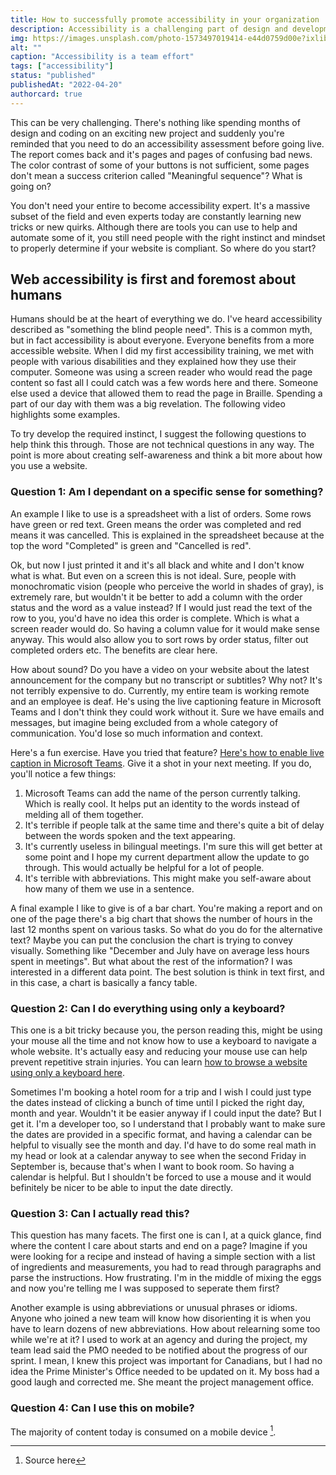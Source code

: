 ```yaml
---
title: How to successfully promote accessibility in your organization
description: Accessibility is a challenging part of design and development. It often feels like an arbitrary set of rules that stand in the way of exciting design and innovation. There's also a legal component and most developers are not lawyers. So how do you successfully promote its principles?
img: https://images.unsplash.com/photo-1573497019414-e44d0759d00e?ixlib=rb-1.2.1&ixid=MnwxMjA3fDB8MHxwaG90by1wYWdlfHx8fGVufDB8fHx8&auto=format&fit=crop&w=1770&q=80
alt: ""
caption: "Accessibility is a team effort"
tags: ["accessibility"]
status: "published"
publishedAt: "2022-04-20"
authorcard: true
---
```


This can be very challenging. There's nothing like spending months of design and coding on an exciting new project and suddenly you're reminded that you need to do an accessibility assessment before going live. The report comes back and it's pages and pages of confusing bad news. The color contrast of some of your buttons is not sufficient, some pages don't mean a success criterion called "Meaningful sequence"? What is going on?

You don't need your entire to become accessibility expert. It's a massive subset of the field and even experts today are constantly learning new tricks or new quirks. Although there are tools you can use to help and automate some of it, you still need people with the right instinct and mindset to properly determine if your website is compliant. So where do you start?

## Web accessibility is first and foremost about humans

Humans should be at the heart of everything we do. I've heard accessibility described as "something the blind people need". This is a common myth, but in fact accessibility is about everyone. Everyone benefits from a more accessible website. When I did my first accessibility training, we met with people with various disabilities and they explained how they use their computer. Someone was using a screen reader who would read the page content so fast all I could catch was a few words here and there. Someone else used a device that allowed them to read the page in Braille. Spending a part of our day with them was a big revelation. The following video highlights some examples.

<youtube-embed url="https://www.youtube.com/embed/3f31oufqFSM"></youtube-embed>

To try develop the required instinct, I suggest the following questions to help think this through. Those are not technical questions in any way. The point is more about creating self-awareness and think a bit more about how you use a website.

### Question 1: Am I dependant on a specific sense for something?

An example I like to use is a spreadsheet with a list of orders. Some rows have green or red text. Green means the order was completed and red means it was cancelled. This is explained in the spreadsheet because at the top the word "Completed" is green and "Cancelled is red".

Ok, but now I just printed it and it's all black and white and I don't know what is what. But even on a screen this is not ideal. Sure, people with monochromatic vision (people who perceive the world in shades of gray), is extremely rare, but wouldn't it be better to add a column with the order status and the word as a value instead? If I would just read the text of the row to you, you'd have no idea this order is complete. Which is what a screen reader would do. So having a column value for it would make sense anyway. This would also allow you to sort rows by order status, filter out completed orders etc. The benefits are clear here.

How about sound? Do you have a video on your website about the latest announcement for the company but no transcript or subtitles? Why not? It's not terribly expensive to do. Currently, my entire team is working remote and an employee is deaf. He's using the live captioning feature in Microsoft Teams and I don't think they could work without it. Sure we have emails and messages, but imagine being excluded from a whole category of communication. You'd lose so much information and context.

Here's a fun exercise. Have you tried that feature? [Here's how to enable live caption in Microsoft Teams](https://support.microsoft.com/en-us/office/use-live-captions-in-a-teams-meeting-4be2d304-f675-4b57-8347-cbd000a21260). Give it a shot in your next meeting. If you do, you'll notice a few things:

1. Microsoft Teams can add the name of the person currently talking. Which is really cool. It helps put an identity to the words instead of melding all of them together.
2. It's terrible if people talk at the same time and there's quite a bit of delay between the words spoken and the text appearing.
3. It's currently useless in bilingual meetings. I'm sure this will get better at some point and I hope my current department allow the update to go through. This would actually be helpful for a lot of people.
4. It's terrible with abbreviations. This might make you self-aware about how many of them we use in a sentence.

A final example I like to give is of a bar chart. You're making a report and on one of the page there's a big chart that shows the number of hours in the last 12 months spent on various tasks. So what do you do for the alternative text? Maybe you can put the conclusion the chart is trying to convey visually. Something like "December and July have on average less hours spent in meetings". But what about the rest of the information? I was interested in a different data point. The best solution is think in text first, and in this case, a chart is basically a fancy table.

### Question 2: Can I do everything using only a keyboard?

This one is a bit tricky because you, the person reading this, might be using your mouse all the time and not know how to use a keyboard to navigate a whole website. It's actually easy and reducing your mouse use can help prevent repetitive strain injuries. You can learn [how to browse a website using only a keyboard here](https://www.accessibility-developer-guide.com/knowledge/keyboard-only/browsing-websites/).

Sometimes I'm booking a hotel room for a trip and I wish I could just type the dates instead of clicking a bunch of time until I picked the right day, month and year. Wouldn't it be easier anyway if I could input the date? But I get it. I'm a developer too, so I understand that I probably want to make sure the dates are provided in a specific format, and having a calendar can be helpful to visually see the month and day. I'd have to do some real math in my head or look at a calendar anyway to see when the second Friday in September is, because that's when I want to book room. So having a calendar is helpful. But I shouldn't be forced to use a mouse and it would befinitely be nicer to be able to input the date directly.

### Question 3: Can I actually read this?

This question has many facets. The first one is can I, at a quick glance, find where the content I care about starts and end on a page? Imagine if you were looking for a recipe and instead of having a simple section with a list of ingredients and measurements, you had to read through paragraphs and parse the instructions. How frustrating. I'm in the middle of mixing the eggs and now you're telling me I was supposed to seperate them first?

Another example is using abbreviations or unusual phrases or idioms. Anyone who joined a new team will know how disorienting it is when you have to learn dozens of new abbreviations. How about relearning some too while we're at it? I used to work at an agency and during the project, my team lead said the PMO needed to be notified about the progress of our sprint. I mean, I knew this project was important for Canadians, but I had no idea the Prime Minister's Office needed to be updated on it. My boss had a good laugh and corrected me. She meant the project management office.

### Question 4: Can I use this on mobile?

The majority of content today is consumed on a mobile device [^1].

[^1]: Source here
